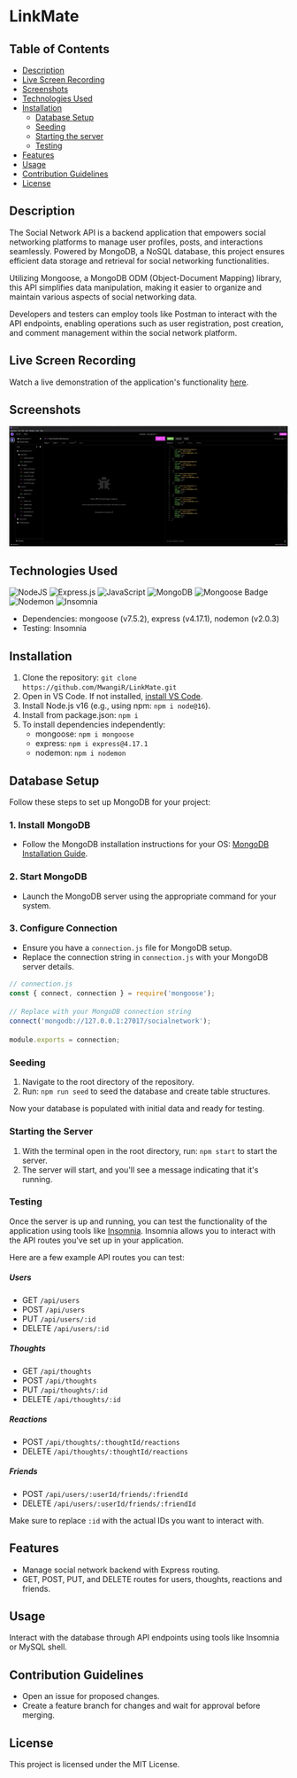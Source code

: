 # LinkMate

## Table of Contents

- [Description](#description)
- [Live Screen Recording](#live-screen-recording)
- [Screenshots](#screenshots)
- [Technologies Used](#technologies-used)
- [Installation](#installation)
  - [Database Setup](#database-setup)
  - [Seeding](#seeding)
  - [Starting the server](#starting-the-server)
  - [Testing](#testing)
- [Features](#features)
- [Usage](#usage)
- [Contribution Guidelines](#contribution-guidelines)
- [License](#license)

## Description

The Social Network API is a backend application that empowers social networking platforms to manage user profiles, posts, and interactions seamlessly. Powered by MongoDB, a NoSQL database, this project ensures efficient data storage and retrieval for social networking functionalities.

Utilizing Mongoose, a MongoDB ODM (Object-Document Mapping) library, this API simplifies data manipulation, making it easier to organize and maintain various aspects of social networking data.

Developers and testers can employ tools like Postman to interact with the API endpoints, enabling operations such as user registration, post creation, and comment management within the social network platform.

## Live Screen Recording

Watch a live demonstration of the application's functionality [here](https://us04web.zoom.us/clips/share/BHVzMDQgMUcwqS350JhidpA8RkJy01NUYsjUr-WLfc3HjeZwATQ).

## Screenshots

![Screenshot 1](./images/Screenshot-1.jpg)

## Technologies Used

![NodeJS](https://img.shields.io/badge/node.js-6DA55F?style=for-the-badge&logo=node.js&logoColor=white)
![Express.js](https://img.shields.io/badge/express.js-%23404d59.svg?style=for-the-badge&logo=express&logoColor=%2361DAFB)
![JavaScript](https://img.shields.io/badge/javascript-%23323330.svg?style=for-the-badge&logo=javascript&logoColor=%23F7DF1E)
![MongoDB](https://img.shields.io/badge/MongoDB-4EA94B?style=for-the-badge&logo=mongodb&logoColor=white)
![Mongoose Badge](https://img.shields.io/badge/Mongoose-F04D35?logo=mongoosedotws&logoColor=fff&style=for-the-badge)
![Nodemon](https://img.shields.io/badge/NODEMON-%23323330.svg?style=for-the-badge&logo=nodemon&logoColor=%BBDEAD)
![Insomnia](https://img.shields.io/badge/Insomnia-black?style=for-the-badge&logo=insomnia&logoColor=5849BE)

- Dependencies: mongoose (v7.5.2), express (v4.17.1), nodemon (v2.0.3)
- Testing: Insomnia

## Installation

1. Clone the repository: `git clone https://github.com/MwangiR/LinkMate.git`
2. Open in VS Code. If not installed, [install VS Code](https://code.visualstudio.com/).
3. Install Node.js v16 (e.g., using npm: `npm i node@16`).
4. Install from package.json: `npm i`
5. To install dependencies independently:
   - mongoose: `npm i mongoose`
   - express: `npm i express@4.17.1`
   - nodemon: `npm i nodemon`

## Database Setup

Follow these steps to set up MongoDB for your project:

### 1. Install MongoDB

- Follow the MongoDB installation instructions for your OS: [MongoDB Installation Guide](https://docs.mongodb.com/manual/installation/).

### 2. Start MongoDB

- Launch the MongoDB server using the appropriate command for your system.

### 3. Configure Connection

- Ensure you have a `connection.js` file for MongoDB setup.
- Replace the connection string in `connection.js` with your MongoDB server details.

```javascript
// connection.js
const { connect, connection } = require('mongoose');

// Replace with your MongoDB connection string
connect('mongodb://127.0.0.1:27017/socialnetwork');

module.exports = connection;
```

### Seeding

1. Navigate to the root directory of the repository.
2. Run: `npm run seed` to seed the database and create table structures.

Now your database is populated with initial data and ready for testing.

### Starting the Server

1. With the terminal open in the root directory, run: `npm start` to start the server.
2. The server will start, and you'll see a message indicating that it's running.

### Testing

Once the server is up and running, you can test the functionality of the application using tools like [Insomnia](https://insomnia.rest/). Insomnia allows you to interact with the API routes you've set up in your application.

Here are a few example API routes you can test:

##### Users

- GET `/api/users`
- POST `/api/users`
- PUT `/api/users/:id`
- DELETE `/api/users/:id`

##### Thoughts

- GET `/api/thoughts`
- POST `/api/thoughts`
- PUT `/api/thoughts/:id`
- DELETE `/api/thoughts/:id`

##### Reactions

- POST `/api/thoughts/:thoughtId/reactions`
- DELETE `/api/thoughts/:thoughtId/reactions`

##### Friends

- POST `/api/users/:userId/friends/:friendId`
- DELETE `/api/users/:userId/friends/:friendId`

Make sure to replace `:id` with the actual IDs you want to interact with.

## Features

- Manage social network backend with Express routing.
- GET, POST, PUT, and DELETE routes for users, thoughts, reactions and friends.

## Usage

Interact with the database through API endpoints using tools like Insomnia or MySQL shell.

## Contribution Guidelines

- Open an issue for proposed changes.
- Create a feature branch for changes and wait for approval before merging.

## License

This project is licensed under the MIT License.
